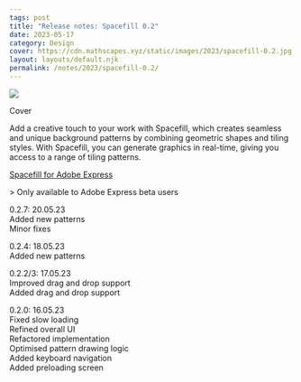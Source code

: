 ```yaml
---
tags: post
title: "Release notes: Spacefill 0.2"
date: 2023-05-17
category: Design
cover: https://cdn.mathscapes.xyz/static/images/2023/spacefill-0.2.jpg
layout: layouts/default.njk
permalink: /notes/2023/spacefill-0.2/
--- 
```


<img src="https://cdn.mathscapes.xyz/static/images/2023/spacefill-0.2.jpg"/>

Cover

Add a creative touch to your work with Spacefill, which creates seamless and unique background patterns by combining geometric shapes and tiling styles. With Spacefill, you can generate graphics in real-time, giving you access to a range of tiling patterns.

[Spacefill for Adobe Express](https://new.express.adobe.com/new?category=addOns&addOnId=w466h1l71)

\> Only available to Adobe Express beta users

0.2.7: 20.05.23<br/>
Added new patterns<br/>
Minor fixes<br/>

0.2.4: 18.05.23<br/>
Added new patterns

0.2.2/3: 17.05.23<br/>
Improved drag and drop support<br/>
Added drag and drop support

0.2.0: 16.05.23<br/>
Fixed slow loading<br/>
Refined overall UI<br/>
Refactored implementation<br/>
Optimised pattern drawing logic<br/>
Added keyboard navigation<br/>
Added preloading screen